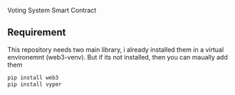 Voting System Smart Contract

## Requirement

This repository needs two main library, i already installed them in a virtual environemnt (web3-venv). But if its not installed, then you can maually add them

```bash
pip install web3
pip install vyper
```
